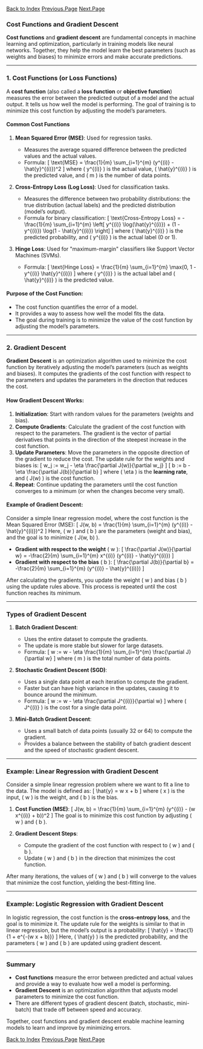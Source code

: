 [Back to Index](./O-index)  [Previous.Page](./Page-4_MutuallyExclusiveClasses.md)  [Next.Page](./Page-6_Backpropagation.md)

### Cost Functions and Gradient Descent

**Cost functions** and **gradient descent** are fundamental concepts in machine learning and optimization, particularly in training models like neural networks. Together, they help the model learn the best parameters (such as weights and biases) to minimize errors and make accurate predictions.

---

### 1. **Cost Functions** (or Loss Functions)

A **cost function** (also called a **loss function** or **objective function**) measures the error between the predicted output of a model and the actual output. It tells us how well the model is performing. The goal of training is to minimize this cost function by adjusting the model’s parameters.

#### Common Cost Functions

1. **Mean Squared Error (MSE)**: Used for regression tasks.
   - Measures the average squared difference between the predicted values and the actual values.
   - Formula:
     \[
     \text{MSE} = \frac{1}{m} \sum_{i=1}^{m} (y^{(i)} - \hat{y}^{(i)})^2
     \]
     where \( y^{(i)} \) is the actual value, \( \hat{y}^{(i)} \) is the predicted value, and \( m \) is the number of data points.

2. **Cross-Entropy Loss (Log Loss)**: Used for classification tasks.
   - Measures the difference between two probability distributions: the true distribution (actual labels) and the predicted distribution (model’s output).
   - Formula for binary classification:
     \[
     \text{Cross-Entropy Loss} = -\frac{1}{m} \sum_{i=1}^{m} \left[ y^{(i)} \log(\hat{y}^{(i)}) + (1 - y^{(i)}) \log(1 - \hat{y}^{(i)}) \right]
     \]
     where \( \hat{y}^{(i)} \) is the predicted probability, and \( y^{(i)} \) is the actual label (0 or 1).

3. **Hinge Loss**: Used for "maximum-margin" classifiers like Support Vector Machines (SVMs).
   - Formula:
     \[
     \text{Hinge Loss} = \frac{1}{m} \sum_{i=1}^{m} \max(0, 1 - y^{(i)} \hat{y}^{(i)})
     \]
     where \( y^{(i)} \) is the actual label and \( \hat{y}^{(i)} \) is the predicted value.

#### Purpose of the Cost Function:
- The cost function quantifies the error of a model.
- It provides a way to assess how well the model fits the data.
- The goal during training is to minimize the value of the cost function by adjusting the model’s parameters.

---

### 2. **Gradient Descent**

**Gradient Descent** is an optimization algorithm used to minimize the cost function by iteratively adjusting the model’s parameters (such as weights and biases). It computes the gradients of the cost function with respect to the parameters and updates the parameters in the direction that reduces the cost.

#### How Gradient Descent Works:

1. **Initialization**: Start with random values for the parameters (weights and bias).
2. **Compute Gradients**: Calculate the gradient of the cost function with respect to the parameters. The gradient is the vector of partial derivatives that points in the direction of the steepest increase in the cost function.
3. **Update Parameters**: Move the parameters in the opposite direction of the gradient to reduce the cost. The update rule for the weights and biases is:
   \[
   w_j := w_j - \eta \frac{\partial J(w)}{\partial w_j}
   \]
   \[
   b := b - \eta \frac{\partial J(b)}{\partial b}
   \]
   where \( \eta \) is the **learning rate**, and \( J(w) \) is the cost function.
4. **Repeat**: Continue updating the parameters until the cost function converges to a minimum (or when the changes become very small).

#### Example of Gradient Descent:

Consider a simple linear regression model, where the cost function is the Mean Squared Error (MSE):
\[
J(w, b) = \frac{1}{m} \sum_{i=1}^{m} (y^{(i)} - \hat{y}^{(i)})^2
\]
Here, \( w \) and \( b \) are the parameters (weight and bias), and the goal is to minimize \( J(w, b) \).

- **Gradient with respect to the weight** \( w \):
  \[
  \frac{\partial J(w)}{\partial w} = -\frac{2}{m} \sum_{i=1}^{m} x^{(i)} (y^{(i)} - \hat{y}^{(i)})
  \]
- **Gradient with respect to the bias** \( b \):
  \[
  \frac{\partial J(b)}{\partial b} = -\frac{2}{m} \sum_{i=1}^{m} (y^{(i)} - \hat{y}^{(i)})
  \]

After calculating the gradients, you update the weight \( w \) and bias \( b \) using the update rules above. This process is repeated until the cost function reaches its minimum.

---

### Types of Gradient Descent

1. **Batch Gradient Descent**:
   - Uses the entire dataset to compute the gradients.
   - The update is more stable but slower for large datasets.
   - Formula:
     \[
     w := w - \eta \frac{1}{m} \sum_{i=1}^{m} \frac{\partial J}{\partial w}
     \]
     where \( m \) is the total number of data points.

2. **Stochastic Gradient Descent (SGD)**:
   - Uses a single data point at each iteration to compute the gradient.
   - Faster but can have high variance in the updates, causing it to bounce around the minimum.
   - Formula:
     \[
     w := w - \eta \frac{\partial J^{(i)}}{\partial w}
     \]
     where \( J^{(i)} \) is the cost for a single data point.

3. **Mini-Batch Gradient Descent**:
   - Uses a small batch of data points (usually 32 or 64) to compute the gradient.
   - Provides a balance between the stability of batch gradient descent and the speed of stochastic gradient descent.

---

### Example: Linear Regression with Gradient Descent

Consider a simple linear regression problem where we want to fit a line to the data. The model is defined as:
\[
\hat{y} = w x + b
\]
where \( x \) is the input, \( w \) is the weight, and \( b \) is the bias.

1. **Cost Function (MSE)**:
   \[
   J(w, b) = \frac{1}{m} \sum_{i=1}^{m} (y^{(i)} - (w x^{(i)} + b))^2
   \]
   The goal is to minimize this cost function by adjusting \( w \) and \( b \).

2. **Gradient Descent Steps**:
   - Compute the gradient of the cost function with respect to \( w \) and \( b \).
   - Update \( w \) and \( b \) in the direction that minimizes the cost function.

After many iterations, the values of \( w \) and \( b \) will converge to the values that minimize the cost function, yielding the best-fitting line.

---

### Example: Logistic Regression with Gradient Descent

In logistic regression, the cost function is the **cross-entropy loss**, and the goal is to minimize it. The update rule for the weights is similar to that in linear regression, but the model’s output is a probability:
\[
\hat{y} = \frac{1}{1 + e^{-(w x + b)}}
\]
Here, \( \hat{y} \) is the predicted probability, and the parameters \( w \) and \( b \) are updated using gradient descent.

---

### Summary
- **Cost functions** measure the error between predicted and actual values and provide a way to evaluate how well a model is performing.
- **Gradient Descent** is an optimization algorithm that adjusts model parameters to minimize the cost function.
- There are different types of gradient descent (batch, stochastic, mini-batch) that trade off between speed and accuracy.

Together, cost functions and gradient descent enable machine learning models to learn and improve by minimizing errors.

[Back to Index](./O-index)  [Previous.Page](./Page-4_MutuallyExclusiveClasses.md)  [Next.Page](./Page-6_Backpropagation.md)
